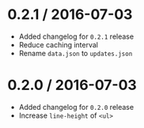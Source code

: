
0.2.1 / 2016-07-03
==================

  * Added changelog for `0.2.1` release
  * Reduce caching interval
  * Rename `data.json` to `updates.json`

0.2.0 / 2016-07-03
==================

  * Added changelog for `0.2.0` release
  * Increase `line-height` of `<ul>`
